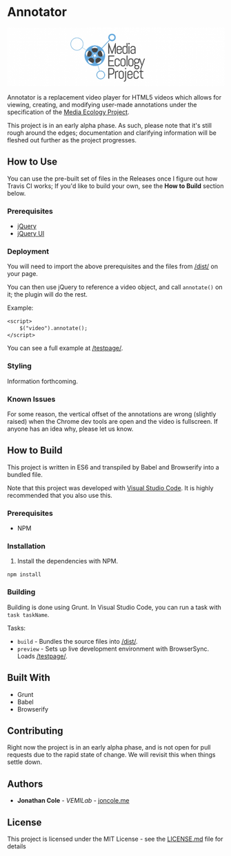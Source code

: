 # Annotator 
<!-- [![Build Status](https://travis-ci.org/seieibob/MEP-Annotator.svg?branch=master)](https://travis-ci.org/seieibob/MEP-Annotator) -->

![Media Ecology Project Image](/media/cropped-mep_banner511.png)

Annotator is a replacement video player for HTML5 videos which allows for 
viewing, creating, and modifying user-made annotations under the specification 
of the [Media Ecology Project](https://sites.dartmouth.edu/mediaecology/). 

This project is in an early alpha phase. As such, please note that it's still 
rough around the edges; documentation and clarifying information will be fleshed
out further as the project progresses.


## How to Use

You can use the pre-built set of files in the Releases once I figure out how 
Travis CI works; If you'd like to build your own, see the **How to Build** 
section below.

### Prerequisites

* [jQuery](https://jquery.com/)
* [jQuery UI](https://jqueryui.com/)

### Deployment

You will need to import the above prerequisites and the files from 
[/dist/](/dist/) on your page.

You can then use jQuery to reference a video object, and call `annotate()` on
it; the plugin will do the rest.

Example:
```
<script>
    $("video").annotate();
</script>
```

You can see a full example at [/testpage/](/testpage/).

### Styling

Information forthcoming.

### Known Issues

For some reason, the vertical offset of the annotations are wrong (slightly raised)
when the Chrome dev tools are open and the video is fullscreen. If anyone has an idea
why, please let us know.

## How to Build

This project is written in ES6 and transpiled by Babel and Browserify into a bundled file.

Note that this project was developed with [Visual Studio Code](https://code.visualstudio.com/). 
It is highly recommended that you also use this.

### Prerequisites

* NPM

### Installation

1. Install the dependencies with NPM.

```
npm install
```

### Building

Building is done using Grunt. In Visual Studio Code, you can run a task with 
`task taskName`.

Tasks:

* `build`   - Bundles the source files into [/dist/](/dist/).
* `preview` - Sets up live development environment with BrowserSync. Loads 
              [/testpage/](/testpage/).

## Built With

* Grunt
* Babel
* Browserify

## Contributing

Right now the project is in an early alpha phase, and is not open for pull requests
due to the rapid state of change. We will revisit this when things settle down.

## Authors

* **Jonathan Cole** - *VEMILab* - [joncole.me](http://www.joncole.me)

## License

This project is licensed under the MIT License - see the [LICENSE.md](LICENSE.md) file for details
